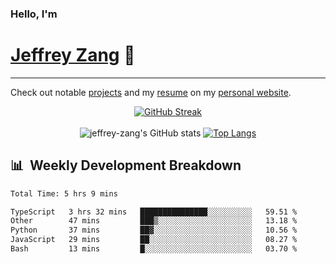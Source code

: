 
### Hello, I'm 
# [Jeffrey Zang](https://www.linkedin.com/in/jeffreyzang/) 🦀

---

Check out notable [projects](https://jeffz.dev/projects) and my [resume](https://jeffz.dev/resume) on my [personal website](https://jeffz.dev/).

<div align = 'center'>

[![GitHub Streak](https://github-readme-streak-stats.herokuapp.com/?user=jeffrey-zang&theme=tokyonight)](https://git.io/streak-stats)
<br></br>
![jeffrey-zang's GitHub stats](https://github-readme-stats.vercel.app/api?username=jeffrey-zang&show_icons=true&theme=tokyonight&hide_rank=true&hide=stars) 
[![Top Langs](https://github-readme-stats.vercel.app/api/top-langs/?username=jeffrey-zang&hide=ShaderLab,HLSL&layout=compact&theme=tokyonight)](https://github.com/anuraghazra/github-readme-stats)

</div>

## 📊 &nbsp;Weekly Development Breakdown
<!--START_SECTION:waka-->

```txt
Total Time: 5 hrs 9 mins

TypeScript   3 hrs 32 mins   ███████████████░░░░░░░░░░   59.51 %
Other        47 mins         ███▒░░░░░░░░░░░░░░░░░░░░░   13.18 %
Python       37 mins         ██▓░░░░░░░░░░░░░░░░░░░░░░   10.56 %
JavaScript   29 mins         ██░░░░░░░░░░░░░░░░░░░░░░░   08.27 %
Bash         13 mins         █░░░░░░░░░░░░░░░░░░░░░░░░   03.70 %
```

<!--END_SECTION:waka-->

